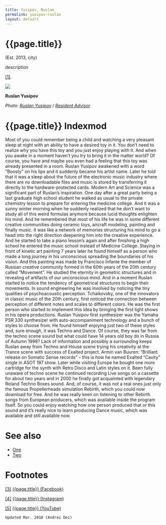 ```yaml
---
title: Yusipov, Ruslan
permalink: yusipov-ruslan
layout: default
---
```


# {{page.title}}

(Est. 2013, city)

description

<span id="a1">[\[1\]](#f1)</span>.

![](https://www.residentadvisor.net/images/profiles/boosty-ru.jpg)

**Ruslan Yusipov**

*Photo: [Ruslan Yusipov](index) / [Resident Advisor](https://www.residentadvisor.net/dj/boosty-ru)*


# {{page.title}} Indexmod

Most of you could remember being a child and watching a very pleasant sleep at night with an ability to have a desired toy in it. You don’t need to realize why you have this toy and you just enjoy playing with it. And when you awake in a moment haven’t you try to bring it in the matter world? Of course, you have and maybe you even had a feeling that this toy was already presented in a room.
Ruslan Yusipov awakened with a word “Boosty” on his lips and it suddenly became his artist name. Later he told that it was a sleep about the future of the electronic music industry where there are no downloadable files and music is stored by transferring it directly to the hardware-protected cards. Modern Art and Science was a significant part of Ruslan’s inspiration.
One day after a great party being a last graduate high school student he walked as usual to the private chemistry lesson to prepare for entering the medicine college. And it was a sunny winter morning when he suddenly realized that he don’t want to study all of this weird formulas anymore because lucid thoughts enlighten his mind. And he remembered that most of his life he was in some different creative communities doing ceramic toys, aircraft modeling, painting and finally music. It was like a network of memories structuring his mind to go a head into the right direction deepening him into the creative experience. And he started to take a piano lesson’s again and after finishing a high school he entered the music school instead of Medicine College.
Staying in front of kinetic art painting 7 years later he found himself as a person who made a long journey in his unconscious spreading the boundaries of his vision. And this painting was made by Francisco Infante the member of Russian creative community formed in the 60th years of the 20th century called “Movement”. He studied the eternity in geometric structures and in revealing of artifacts of our unconscious mind. And in a moment Ruslan started to notice the tendency of geometrical structures to begin their movements.
In sound engineering he was involved by noticing the tiny qualities of psychoacoustic perception. Tchaikovsky, one of the innovators in classic music of the 20th century, first noticed the connection between perception of different notes and scales to different colors. He was the first person who started to implement this idea by bringing the first light shows in his opera productions.
Ruslan Yusipov first synthesizer was the Yamaha PSR 330 synthesizer with auto-accompaniment technology and a bunch of styles to choose from. He found himself enjoying just two of these styles and, sure enough, it was Techno and Dance. Of course, they was far from the techno scene sound but what could have 14 years old boy do in Russia of Autumn 1998? Lack of information and possibly a surrounding keeps Ruslan away from Techno and House scene trying his creativity at the Trance scene with success of Exalted project.
Armin van Buuren: “Brilliant release on Somatic Sense records” – this is how he named Exalted “Cavity” single in ASOT 197 show.
Later while visiting Europe he bought one more cartridge for the synth with Retro Disco and Latin styles on it. Been fully unaware of techno scene he continued recording Live songs on a cassette for about two years and in 2000 he finally got acquainted with legendary Roland Techno Boxes sound. And, of course, it was not a real ones just only the famous Propellerheads simulation Rebirth, which you could now download for free. And he was really keen on listening to other Rebirth songs from European producers, which was available inside the program itself. So you could enjoy watching how one person produced that or this sound and it’s really nice to learn producing Dance music, which was available and still available now.


# See also

+ [One](index)
+ [Two](index)

# Footnotes

[[3]](#a3) <span id="f3"></span> [{{page.title}} (Facebook)](index)

[[4]](#a4) <span id="f4"></span> [{{page.title}} (Instagram)](index)

[[5]](#a5) <span id="f5"></span> [{{page.title}} (YouTube)](index)

`Updated Mar. 2018 (Andrei Dei)`
